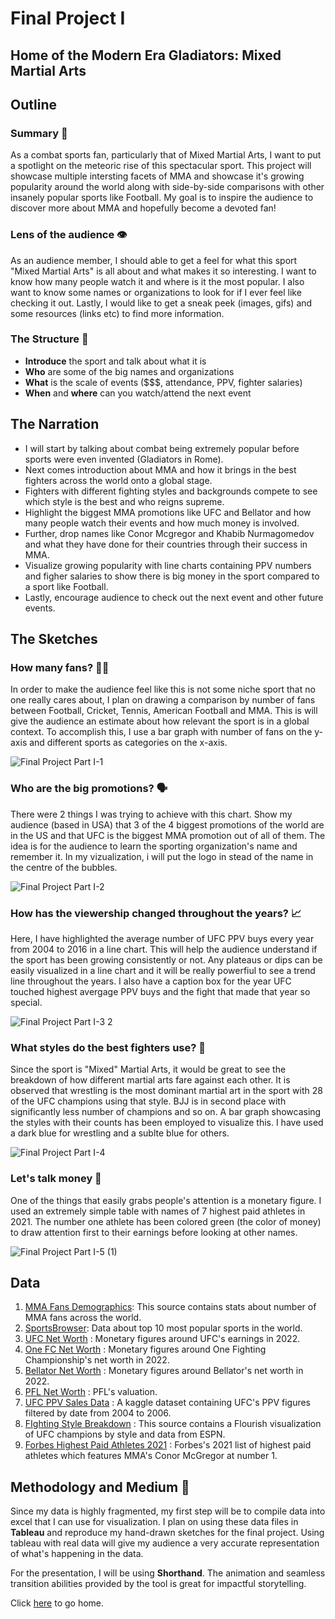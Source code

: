# Final Project I

## Home of the Modern Era Gladiators: Mixed Martial Arts

## Outline

### Summary 🎁

As a combat sports fan, particularly that of Mixed Martial Arts, I want to put a spotlight on the meteoric rise of this spectacular sport. This project will showcase multiple intersting facets of MMA and showcase it's growing popularity around the world along with side-by-side comparisons with other insanely popular sports like Football. My goal is to inspire the audience to discover more about MMA and hopefully become a devoted fan!

### Lens of the audience 👁

As an audience member, I should able to get a feel for what this sport "Mixed Martial Arts" is all about and what makes it so interesting. I want to know how many people watch it and where is it the most popular. I also want to know some names or organizations to look for if I ever feel like checking it out. 
Lastly, I would like to get a sneak peek (images, gifs) and some resources (links etc) to find more information.

### The Structure 🧱

- **Introduce** the sport and talk about what it is
- **Who** are some of the big names and organizations
- **What** is the scale of events ($$$, attendance, PPV, fighter salaries)
- **When** and **where** can you watch/attend the next event

## The Narration

- I will start by talking about combat being extremely popular before sports were even invented (Gladiators in Rome).
- Next comes introduction about MMA and how it brings in the best fighters across the world onto a global stage.
- Fighters with different fighting styles and backgrounds compete to see which style is the best and who reigns supreme.
- Highlight the biggest MMA promotions like UFC and Bellator and how many people watch their events and how much money is involved.
- Further, drop names like Conor Mcgregor and Khabib Nurmagomedov and what they have done for their countries through their success in MMA.
- Visualize growing popularity with line charts containing PPV numbers and figher salaries to show there is big money in the sport compared to a sport like Football.
- Lastly, encourage audience to check out the next event and other future events.

## The Sketches

### How many fans? 🥳🍻

In order to make the audience feel like this is not some niche sport that no one really cares about, I plan on drawing a comparison by number of fans between Football, Cricket, Tennis, American Football and MMA. This is will give the audience an estimate about how relevant the sport is in a global context. To accomplish this, I use a bar graph with number of fans on the y-axis and different sports as categories on the x-axis.

![Final Project Part I-1](https://user-images.githubusercontent.com/117224363/203691714-d8044caa-bb7c-43c9-9783-85fe4a20d3ba.jpg)

### Who are the big promotions? 🗣

There were 2 things I was trying to achieve with this chart. Show my audience (based in USA) that 3 of the 4 biggest promotions of the world are in the US and that UFC is the biggest MMA promotion out of all of them. The idea is for the audience to learn the sporting organization's name and remember it. In my vizualization, i will put the logo in stead of the name in the centre of the bubbles.

![Final Project Part I-2](https://user-images.githubusercontent.com/117224363/203691740-da2ebdb6-7250-48c5-a22e-1240a79c6469.jpg)

### How has the viewership changed throughout the years? 📈

Here, I have highlighted the average number of UFC PPV buys every year from 2004 to 2016 in a line chart. This will help the audience understand if the sport has been growing consistently or not. Any plateaus or dips can be easily visualized in a line chart and it will be really powerfiul to see a trend line throughout the years. I also have a caption box for the year UFC touched highest avergage PPV buys and the fight that made that year so special.

![Final Project Part I-3 2](https://user-images.githubusercontent.com/117224363/203696924-bf999378-c834-4f01-8c06-dba8d23ee291.jpg)

### What styles do the best fighters use? 🥊

Since the sport is "Mixed" Martial Arts, it would be great to see the breakdown of how different martial arts fare against each other. It is observed that wrestling is the most dominant martial art in the sport with 28 of the UFC champions using that style. BJJ is in second place with significantly less number of champions and so on. A bar graph showcasing the styles with their counts has been employed to visualize this. I have used a dark blue for wrestling and a sublte blue for others.

![Final Project Part I-4](https://user-images.githubusercontent.com/117224363/203691799-e0e6345f-4945-4cde-a403-b851a95322cc.jpg)

### Let's talk money 🤑

One of the things that easily grabs people's attention is a monetary figure. I used an extremely simple table with names of 7 highest paid athletes in 2021. The number one athlete has been colored green (the color of money) to draw attention first to their earnings before looking at other names.

![Final Project Part I-5 (1)](https://user-images.githubusercontent.com/117224363/203696008-714a0b18-d91b-46d4-9888-70367801773f.jpg)

## Data 

1. [MMA Fans Demographics](https://www.mmafacts.com/mma-fans-demographics/#:~:text=Researchers%20estimate%20that%20there%20are,billion%20households%20in%20165%20countries.): This source contains stats about number of MMA fans across the world.
2. [SportsBrowser](https://sportsbrowser.net/most-popular-sports/): Data about top 10 most popular sports in the world.
3. [UFC Net Worth](https://www.sportskeeda.com/mma/news-how-much-ufc-worth-2022#:~:text=According%20to%20a%20report%20by,the%20first%20quarter%20of%202022.) : Monetary figures around UFC's earnings in 2022.
4. [One FC Net Worth](https://www.forbes.com/sites/timcasey/2022/08/19/asia-based-professional-martial-arts-league-one-championship-plans-first-us-events-in-2023/?sh=206c4cca383d) : Monetary figures around One Fighting Championship's net worth in 2022.
5. [Bellator Net Worth](https://www.bloodyelbow.com/2020/2/6/20893601/an-in-depth-look-at-bellators-finances) : Monetary figures around Bellator's net worth in 2022.
6. [PFL Net Worth](https://www.reuters.com/article/mma-pfl/mma-pfl-sees-itself-as-number-one-contender-to-ufc-dominance-idUSL1N2KO18Q) : PFL's valuation.
7. [UFC PPV Sales Data](https://www.kaggle.com/datasets/daverosenman/ufc-ppv-sales?resource=download) : A kaggle dataset containing UFC's PPV figures filtered by date from 2004 to 2006.
8. [FIghting Style Breakdown](https://www.vividseats.com/blog/ufc-champions-fighting-style#:~:text=UFC%20Champions,Thai%2C%20Taekwondo%2C%20and%20Karate.) : This source contains a Flourish visualization of UFC champions by style and data from ESPN.
9. [Forbes Highest Paid Athletes 2021](https://www.forbes.com/sites/brettknight/2021/05/12/the-worlds-10-highest-paid-athletes-conor-mcgregor-leads-a-group-of-sports-stars-unfazed-by-the-pandemic/?sh=648da0c426f4) :  Forbes's 2021 list of highest paid athletes which features MMA's Conor McGregor at number 1.

## Methodology and Medium 🍿

Since my data is highly fragmented, my first step will be to compile data into excel that I can use for visualization. I plan on using these data files in **Tableau** and reproduce my hand-drawn sketches for the final project. Using tableau with real data will give my audience a very accurate representation of what's happening in the data.

For the presentation, I will be using **Shorthand**. The animation and seamless transition abilities provided by the tool is great for impactful storytelling. 

Click [here](README.md) to go home.
